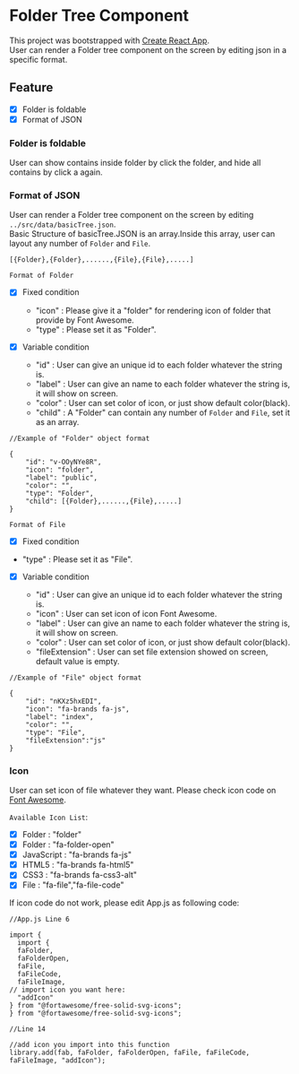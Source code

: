 # Folder Tree Component

This project was bootstrapped with [Create React App](https://github.com/facebook/create-react-app).\
User can render a Folder tree component on the screen by editing json in a specific format.

## Feature

- [x] Folder is foldable
- [x] Format of JSON

### Folder is foldable

User can show contains inside folder by click the folder, and hide all contains by click a again.

### Format of JSON

User can render a Folder tree component on the screen by editing `../src/data/basicTree.json`.\
Basic Structure of basicTree.JSON is an array.Inside this array, user can layout any number of `Folder` and `File`.

```
[{Folder},{Folder},......,{File},{File},.....]
```

`Format of Folder`

- [x] Fixed condition

  - "icon" : Please give it a "folder" for rendering icon of folder that provide by Font Awesome.
  - "type" : Please set it as "Folder".

- [x] Variable condition

  - "id" : User can give an unique id to each folder whatever the string is.
  - "label" : User can give an name to each folder whatever the string is, it will show on screen.
  - "color" : User can set color of icon, or just show default color(black).
  - "child" : A "Folder" can contain any number of `Folder` and `File`, set it as an array.

```
//Example of "Folder" object format

{
    "id": "v-OOyNYe8R",
    "icon": "folder",
    "label": "public",
    "color": "",
    "type": "Folder",
    "child": [{Folder},......,{File},.....]
}
```

`Format of File`

- [x] Fixed condition

- "type" : Please set it as "File".

- [x] Variable condition

  - "id" : User can give an unique id to each folder whatever the string is.
  - "icon" : User can set icon of icon Font Awesome.
  - "label" : User can give an name to each folder whatever the string is, it will show on screen.
  - "color" : User can set color of icon, or just show default color(black).
  - "fileExtension" : User can set file extension showed on screen, default value is empty.

```
//Example of "File" object format

{
    "id": "nKXz5hxEDI",
    "icon": "fa-brands fa-js",
    "label": "index",
    "color": "",
    "type": "File",
    "fileExtension":"js"
}
```

### Icon

User can set icon of file whatever they want. Please check icon code on [Font Awesome](https://fontawesome.com/icons).

`Available Icon List`:

- [x] Folder : "folder"
- [x] Folder : "fa-folder-open"
- [x] JavaScript : "fa-brands fa-js"
- [x] HTML5 : "fa-brands fa-html5"
- [x] CSS3 : "fa-brands fa-css3-alt"
- [x] File : "fa-file","fa-file-code"

If icon code do not work, please edit App.js as following code:

```
//App.js Line 6

import {
  import {
  faFolder,
  faFolderOpen,
  faFile,
  faFileCode,
  faFileImage,
// import icon you want here:
  "addIcon"
} from "@fortawesome/free-solid-svg-icons";
} from "@fortawesome/free-solid-svg-icons";

//Line 14

//add icon you import into this function
library.add(fab, faFolder, faFolderOpen, faFile, faFileCode, faFileImage, "addIcon");

```
